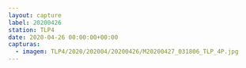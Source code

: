 ```yaml
---
layout: capture
label: 20200426
station: TLP4
date: 2020-04-26 00:00:00+00:00
capturas:
  - imagem: TLP4/2020/202004/20200426/M20200427_031806_TLP_4P.jpg
---
```

